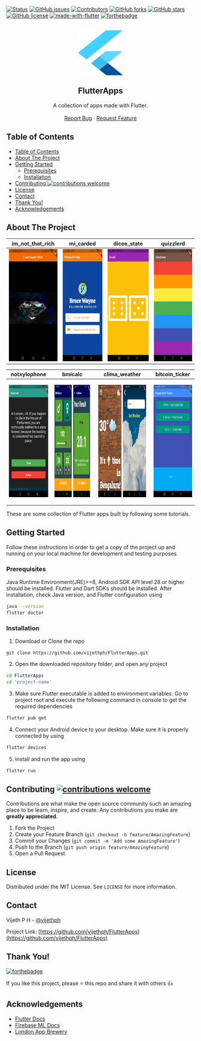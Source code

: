 [![Status](https://img.shields.io/badge/status-active-success.svg?style=flat-square&logo=flutter)](https://github.com/vijethph/FlutterApps)
[![GitHub issues](https://img.shields.io/github/issues/vijethph/FlutterApps?color=blueviolet&style=flat-square)](https://github.com/vijethph/FlutterApps/issues)
[![Contributors](https://img.shields.io/github/contributors/vijethph/FlutterApps?style=flat-square)](https://github.com/vijethph/FlutterApps/graphs/contributors)
[![GitHub forks](https://img.shields.io/github/forks/vijethph/FlutterApps?color=blue&style=flat-square)](https://github.com/vijethph/FlutterApps/network)
[![GitHub stars](https://img.shields.io/github/stars/vijethph/FlutterApps?color=yellow&style=flat-square)](https://github.com/vijethph/FlutterApps/stargazers)
[![GitHub license](https://img.shields.io/github/license/vijethph/FlutterApps?color=orange&style=flat-square)](https://github.com/vijethph/FlutterApps/blob/master/LICENSE)
[![made-with-flutter](https://img.shields.io/badge/made%20with-flutter-blue.svg?style=for-the-badge&labelColor=03045e&logo=flutter)](https://flutter.dev)
[![forthebadge](https://forthebadge.com/images/badges/powered-by-coffee.svg)](https://forthebadge.com)

<br />
<div align="center">
  <a href="https://github.com/vijethph/FlutterApps">
    <img src="Screenshots/flutter-logo.svg" alt="Logo" width="120" height="120" align="center">
  </a>

  <h2 align="center">FlutterApps</h2>

  <p align="center">
    A collection of apps made with Flutter.
    <br />
    <br />
    <a href="https://github.com/vijethph/FlutterApps/issues">Report Bug</a>
    ·
    <a href="https://github.com/vijethph/FlutterApps/issues">Request Feature</a>
  </p>
</div>

<!-- TABLE OF CONTENTS -->

## Table of Contents

- [Table of Contents](#table-of-contents)
- [About The Project](#about-the-project)
- [Getting Started](#getting-started)
  - [Prerequisites](#prerequisites)
  - [Installation](#installation)
- [Contributing ![contributions welcome](https://github.com/vijethph/FlutterApps/pulls)](#contributing-)
- [License](#license)
- [Contact](#contact)
- [Thank You!](#thank-you)
- [Acknowledgements](#acknowledgements)

<!-- ABOUT THE PROJECT -->

## About The Project

|                            im_not_that_rich                            |                              mi_carded                              |                             dicee_state                             |                               quizzlerd                               |
| :--------------------------------------------------------------------: | :-----------------------------------------------------------------: | :-----------------------------------------------------------------: | :-------------------------------------------------------------------: |
| <img src="Screenshots/notsorich.jpg" alt="Not So Rich" height="300" /> | <img src="Screenshots/micarded.jpg" alt="Mi Carded" height="300" /> | <img src="Screenshots/dicedd.jpg" alt="Dice States" height="300" /> | <img src="Screenshots/xylophoned.jpg" alt="Xylophone" height="300" /> |

|                             notxylophone                             |                                                                                                         bmicalc                                                                                                          |                                                                                                clima_weather                                                                                                 |                                bitcoin_ticker                                 |
| :------------------------------------------------------------------: | :----------------------------------------------------------------------------------------------------------------------------------------------------------------------------------------------------------------------: | :----------------------------------------------------------------------------------------------------------------------------------------------------------------------------------------------------------: | :---------------------------------------------------------------------------: |
| <img src="Screenshots/quizzlerda.jpg" alt="Quizzler" height="300" /> | <p float="left" align="middle"> <img src="Screenshots/bmicalci.jpg" alt="BMI Calculator" height="300" width="45%" /> <img src="Screenshots/bmiresults.jpg" alt="BMI Calculator Results" height="300" width="45%" /> </p> | <p float="left" align="middle"> <img src="Screenshots/clima1.jpg" alt="Clima Weather 1" height="300" width="45%" /> <img src="Screenshots/clima2.jpg" alt="Clima Weather 2" height="300" width="45%" /> </p> | <img src="Screenshots/cryptocoin.jpg" alt="CryptoCoin Ticker" height="300" /> |

These are some collection of Flutter apps built by following some tutorials.

<!-- GETTING STARTED -->

## Getting Started

Follow these instructions in order to get a copy of the project up and running on your local machine for development and testing purposes.

### Prerequisites

Java Runtime Environment(JRE)>=8, Android SDK API level 28 or higher should be installed. Flutter and Dart SDKs should be installed. After installation, check Java version, and Flutter configuration using

```sh
java --version
flutter doctor
```

### Installation

1. Download or Clone the repo

```git
git clone https://github.com/vijethph/FlutterApps.git
```

2. Open the downloaded repository folder, and open any project

```sh
cd FlutterApps
cd 'project-name'
```

3. Make sure Flutter executable is added to environment variables. Go to project root and execute the following command in console to get the required dependencies

```sh
flutter pub get
```

4. Connect your Android device to your desktop. Make sure it is properly connected by using

```sh
flutter devices
```

5. Install and run the app using

```sh
flutter run
```

<!-- CONTRIBUTING -->

## Contributing [![contributions welcome](https://img.shields.io/badge/contributions-welcome-brightgreen.svg?style=flat-square)](https://github.com/vijethph/FlutterApps/pulls)

Contributions are what make the open source community such an amazing place to be learn, inspire, and create. Any contributions you make are **greatly appreciated**.

1. Fork the Project
2. Create your Feature Branch (`git checkout -b feature/AmazingFeature`)
3. Commit your Changes (`git commit -m 'Add some AmazingFeature'`)
4. Push to the Branch (`git push origin feature/AmazingFeature`)
5. Open a Pull Request

<!-- LICENSE -->

## License

Distributed under the MIT License. See `LICENSE` for more information.

<!-- CONTACT -->

## Contact

Vijeth P H - [@vijethph](https://github.com/vijethph)

Project Link: [https://github.com/vijethph/FlutterApps](https://github.com/vijethph/FlutterApps)

## Thank You!

[![forthebadge](https://forthebadge.com/images/badges/built-with-love.svg)](https://forthebadge.com)

If you like this project, please ⭐ this repo and share it with others 👍

<!-- ACKNOWLEDGEMENTS -->

## Acknowledgements

- [Flutter Docs](https://flutter.dev/docs)
- [Firebase ML Docs](https://firebase.google.com/docs)
- [London App Brewery](https://www.londonappbrewery.com/)
